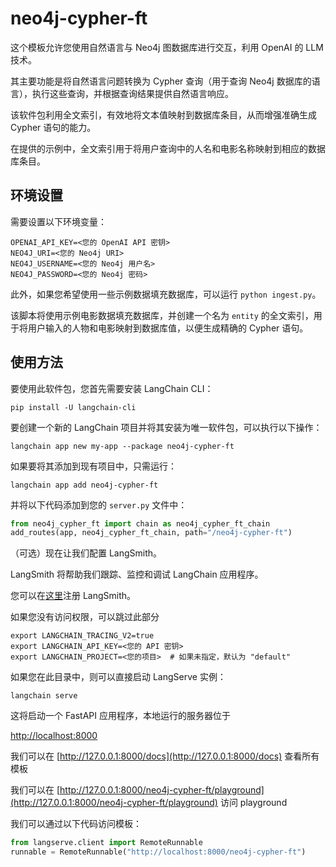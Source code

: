 

# neo4j-cypher-ft

这个模板允许您使用自然语言与 Neo4j 图数据库进行交互，利用 OpenAI 的 LLM 技术。

其主要功能是将自然语言问题转换为 Cypher 查询（用于查询 Neo4j 数据库的语言），执行这些查询，并根据查询结果提供自然语言响应。

该软件包利用全文索引，有效地将文本值映射到数据库条目，从而增强准确生成 Cypher 语句的能力。

在提供的示例中，全文索引用于将用户查询中的人名和电影名称映射到相应的数据库条目。

## 环境设置

需要设置以下环境变量：

```
OPENAI_API_KEY=<您的 OpenAI API 密钥>
NEO4J_URI=<您的 Neo4j URI>
NEO4J_USERNAME=<您的 Neo4j 用户名>
NEO4J_PASSWORD=<您的 Neo4j 密码>
```

此外，如果您希望使用一些示例数据填充数据库，可以运行 `python ingest.py`。

该脚本将使用示例电影数据填充数据库，并创建一个名为 `entity` 的全文索引，用于将用户输入的人物和电影映射到数据库值，以便生成精确的 Cypher 语句。

## 使用方法

要使用此软件包，您首先需要安装 LangChain CLI：

```shell
pip install -U langchain-cli
```

要创建一个新的 LangChain 项目并将其安装为唯一软件包，可以执行以下操作：

```shell
langchain app new my-app --package neo4j-cypher-ft
```

如果要将其添加到现有项目中，只需运行：

```shell
langchain app add neo4j-cypher-ft
```

并将以下代码添加到您的 `server.py` 文件中：

```python
from neo4j_cypher_ft import chain as neo4j_cypher_ft_chain
add_routes(app, neo4j_cypher_ft_chain, path="/neo4j-cypher-ft")
```

（可选）现在让我们配置 LangSmith。

LangSmith 将帮助我们跟踪、监控和调试 LangChain 应用程序。

您可以在[这里](https://smith.langchain.com/)注册 LangSmith。

如果您没有访问权限，可以跳过此部分

```shell
export LANGCHAIN_TRACING_V2=true
export LANGCHAIN_API_KEY=<您的 API 密钥>
export LANGCHAIN_PROJECT=<您的项目>  # 如果未指定，默认为 "default"
```

如果您在此目录中，则可以直接启动 LangServe 实例：

```shell
langchain serve
```

这将启动一个 FastAPI 应用程序，本地运行的服务器位于

[http://localhost:8000](http://localhost:8000)

我们可以在 [http://127.0.0.1:8000/docs](http://127.0.0.1:8000/docs) 查看所有模板

我们可以在 [http://127.0.0.1:8000/neo4j-cypher-ft/playground](http://127.0.0.1:8000/neo4j-cypher-ft/playground) 访问 playground

我们可以通过以下代码访问模板：

```python
from langserve.client import RemoteRunnable
runnable = RemoteRunnable("http://localhost:8000/neo4j-cypher-ft")
```